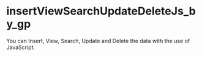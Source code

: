 # insertViewSearchUpdateDeleteJs_by_gp
You can Insert, View, Search, Update and Delete the data with the use of JavaScript.
